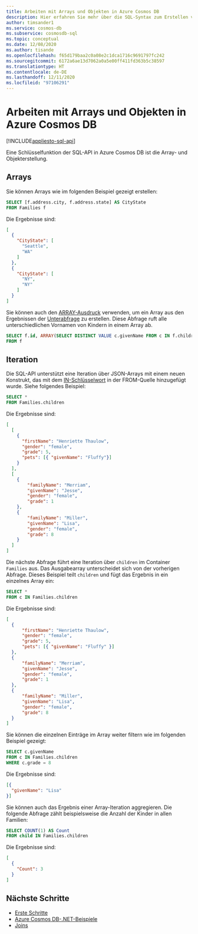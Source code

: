 ```yaml
---
title: Arbeiten mit Arrays und Objekten in Azure Cosmos DB
description: Hier erfahren Sie mehr über die SQL-Syntax zum Erstellen von Arrays und Objekten in Azure Cosmos DB. Außerdem enthält dieser Artikel einige Beispiele zum Ausführen von Vorgängen für Arrayobjekte.
author: timsander1
ms.service: cosmos-db
ms.subservice: cosmosdb-sql
ms.topic: conceptual
ms.date: 12/08/2020
ms.author: tisande
ms.openlocfilehash: f65d179baa2c0a08e2c1dca1716c9691797fc242
ms.sourcegitcommit: 6172a6ae13d7062a0a5e00ff411fd363b5c38597
ms.translationtype: HT
ms.contentlocale: de-DE
ms.lasthandoff: 12/11/2020
ms.locfileid: "97106291"
---
```

# <a name="working-with-arrays-and-objects-in-azure-cosmos-db"></a>Arbeiten mit Arrays und Objekten in Azure Cosmos DB
[!INCLUDE[appliesto-sql-api](includes/appliesto-sql-api.md)]

Eine Schlüsselfunktion der SQL-API in Azure Cosmos DB ist die Array- und Objekterstellung.

## <a name="arrays"></a>Arrays

Sie können Arrays wie im folgenden Beispiel gezeigt erstellen:

```sql
SELECT [f.address.city, f.address.state] AS CityState
FROM Families f
```

Die Ergebnisse sind:

```json
[
  {
    "CityState": [
      "Seattle",
      "WA"
    ]
  },
  {
    "CityState": [
      "NY", 
      "NY"
    ]
  }
]
```

Sie können auch den [ARRAY-Ausdruck](sql-query-subquery.md#array-expression) verwenden, um ein Array aus den Ergebnissen der [Unterabfrage](sql-query-subquery.md) zu erstellen. Diese Abfrage ruft alle unterschiedlichen Vornamen von Kindern in einem Array ab.

```sql
SELECT f.id, ARRAY(SELECT DISTINCT VALUE c.givenName FROM c IN f.children) as ChildNames
FROM f
```

## <a name="iteration"></a><a id="Iteration"></a>Iteration

Die SQL-API unterstützt eine Iteration über JSON-Arrays mit einem neuen Konstrukt, das mit dem [IN-Schlüsselwort](sql-query-keywords.md#in) in der FROM-Quelle hinzugefügt wurde. Siehe folgendes Beispiel:

```sql
SELECT *
FROM Families.children
```

Die Ergebnisse sind:

```json
[
  [
    {
      "firstName": "Henriette Thaulow",
      "gender": "female",
      "grade": 5,
      "pets": [{ "givenName": "Fluffy"}]
    }
  ], 
  [
    {
        "familyName": "Merriam",
        "givenName": "Jesse",
        "gender": "female",
        "grade": 1
    }, 
    {
        "familyName": "Miller",
        "givenName": "Lisa",
        "gender": "female",
        "grade": 8
    }
  ]
]
```

Die nächste Abfrage führt eine Iteration über `children` im Container `Families` aus. Das Ausgabearray unterscheidet sich von der vorherigen Abfrage. Dieses Beispiel teilt `children` und fügt das Ergebnis in ein einzelnes Array ein:  

```sql
SELECT *
FROM c IN Families.children
```

Die Ergebnisse sind:

```json
[
  {
      "firstName": "Henriette Thaulow",
      "gender": "female",
      "grade": 5,
      "pets": [{ "givenName": "Fluffy" }]
  },
  {
      "familyName": "Merriam",
      "givenName": "Jesse",
      "gender": "female",
      "grade": 1
  },
  {
      "familyName": "Miller",
      "givenName": "Lisa",
      "gender": "female",
      "grade": 8
  }
]
```

Sie können die einzelnen Einträge im Array weiter filtern wie im folgenden Beispiel gezeigt:

```sql
SELECT c.givenName
FROM c IN Families.children
WHERE c.grade = 8
```

Die Ergebnisse sind:

```json
[{
  "givenName": "Lisa"
}]
```

Sie können auch das Ergebnis einer Array-Iteration aggregieren. Die folgende Abfrage zählt beispielsweise die Anzahl der Kinder in allen Familien:

```sql
SELECT COUNT(1) AS Count
FROM child IN Families.children
```

Die Ergebnisse sind:

```json
[
  {
    "Count": 3
  }
]
```

## <a name="next-steps"></a>Nächste Schritte

- [Erste Schritte](sql-query-getting-started.md)
- [Azure Cosmos DB-.NET-Beispiele](https://github.com/Azure/azure-cosmos-dotnet-v3)
- [Joins](sql-query-join.md)
